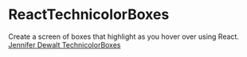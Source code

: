 # ReactTechnicolorBoxes

Create a screen of boxes that highlight as you hover over using React. [Jennifer Dewalt TechnicolorBoxes](https://jenniferdewalt.com/technicolor_boxes.html)

